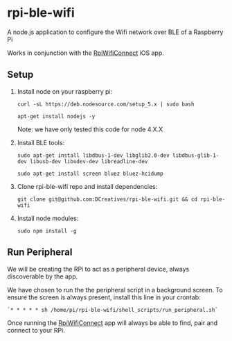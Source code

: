 # rpi-ble-wifi

A node.js application to configure the Wifi network over BLE of a Raspberry Pi

Works in conjunction with the [RpiWifiConnect](https://github.com/DCreatives/RpiWifiConnect) iOS app.


## Setup

1. Install node on your raspberry pi:
    
    `curl -sL https://deb.nodesource.com/setup_5.x | sudo bash`
    
    `apt-get install nodejs -y`
    
    Note: we have only tested this code for node 4.X.X


2. Install BLE tools:
    
    `sudo apt-get install libdbus-1-dev libglib2.0-dev libdbus-glib-1-dev libusb-dev libudev-dev libreadline-dev`
    
    `sudo apt-get install screen bluez bluez-hcidump`


3. Clone rpi-ble-wifi repo and install dependencies:
    
    `git clone git@github.com:DCreatives/rpi-ble-wifi.git && cd rpi-ble-wifi`


4. Install node modules:

    `sudo npm install -g`

## Run Peripheral

We will be creating the RPi to act as a peripheral device, always discoverable by the app.

We have chosen to run the the peripheral script in a background screen. To ensure the screen is always present, install
this line in your crontab:
    
    `* * * * * sh /home/pi/rpi-ble-wifi/shell_scripts/run_peripheral.sh`


Once running the [RpiWifiConnect](https://github.com/DCreatives/RpiWifiConnect) app will always be able to find, pair and connect to your RPi.
    




